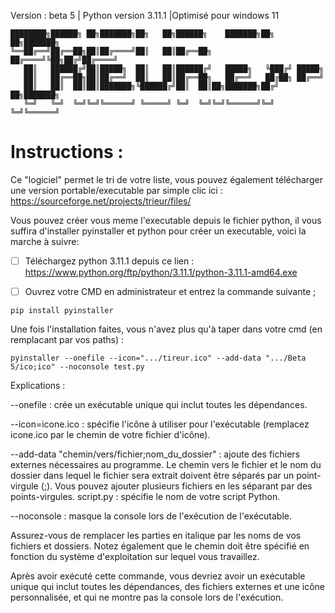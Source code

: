 Version : beta 5 | Python version 3.11.1 |Optimisé pour windows 11

```
████████╗██████╗ ██╗███████╗██╗   ██╗██████╗    ███████╗██╗  ██╗███████╗
╚══██╔══╝██╔══██╗██║██╔════╝██║   ██║██╔══██╗   ██╔════╝╚██╗██╔╝██╔════╝
   ██║   ██████╔╝██║█████╗  ██║   ██║██████╔╝   █████╗   ╚███╔╝ █████╗  
   ██║   ██╔══██╗██║██╔══╝  ██║   ██║██╔══██╗   ██╔══╝   ██╔██╗ ██╔══╝  
   ██║   ██║  ██║██║███████╗╚██████╔╝██║  ██║██╗███████╗██╔╝ ██╗███████╗
   ╚═╝   ╚═╝  ╚═╝╚═╝╚══════╝ ╚═════╝ ╚═╝  ╚═╝╚═╝╚══════╝╚═╝  ╚═╝╚══════╝
```

# Instructions :

Ce "logiciel" permet le tri de votre liste, vous pouvez également télécharger une version portable/executable par simple clic ici : https://sourceforge.net/projects/trieur/files/

Vous pouvez créer vous meme l'executable depuis le fichier python, il vous suffira d'installer pyinstaller et python pour créer un executable, voici la marche à suivre:

- [ ] Téléchargez python 3.11.1 depuis ce lien : https://www.python.org/ftp/python/3.11.1/python-3.11.1-amd64.exe

- [ ] Ouvrez votre CMD en administrateur et entrez la commande suivante ;

```
pip install pyinstaller
```

Une fois l'installation faites, vous n'avez plus qu'à taper dans votre cmd (en remplacant par vos paths) : 

```
pyinstaller --onefile --icon=".../tireur.ico" --add-data ".../Beta 5/ico;ico" --noconsole test.py
```

Explications :

--onefile : crée un exécutable unique qui inclut toutes les dépendances.

--icon=icone.ico : spécifie l'icône à utiliser pour l'exécutable (remplacez icone.ico par le chemin de votre fichier d'icône).

--add-data "chemin/vers/fichier;nom_du_dossier" : ajoute des fichiers externes nécessaires au programme. Le chemin vers le fichier et le nom du dossier dans lequel le fichier sera extrait doivent être séparés par un point-virgule (;). Vous pouvez ajouter plusieurs fichiers en les séparant par des points-virgules.
script.py : spécifie le nom de votre script Python.

--noconsole : masque la console lors de l'exécution de l'exécutable.

Assurez-vous de remplacer les parties en italique par les noms de vos fichiers et dossiers. Notez également que le chemin doit être spécifié en fonction du système d'exploitation sur lequel vous travaillez.

Après avoir exécuté cette commande, vous devriez avoir un exécutable unique qui inclut toutes les dépendances, des fichiers externes et une icône personnalisée, et qui ne montre pas la console lors de l'exécution.


